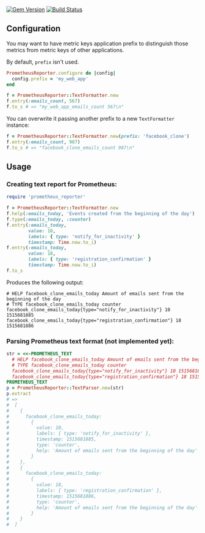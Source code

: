 [![Gem Version](https://badge.fury.io/rb/prometheus_reporter.svg)](https://badge.fury.io/rb/prometheus_reporter) [![Build Status](https://travis-ci.org/nattfodd/prometheus_reporter.svg?branch=master)](https://travis-ci.org/nattfodd/prometheus_reporter)

## Configuration

You may want to have metric keys application prefix to distinguish those metrics
from metric keys of other applications.

By default, `prefix` isn't used.

```ruby
PrometheusReporter.configure do |config|
  config.prefix = 'my_web_app'
end

f = PrometheusReporter::TextFormatter.new
f.entry(:emails_count, 567)
f.to_s # => "my_web_app_emails_count 567\n"
```

You can overwrite it passing another prefix to a new `TextFormatter` instance:

```ruby
f = PrometheusReporter::TextFormatter.new(prefix: 'facebook_clone')
f.entry(:emails_count, 987)
f.to_s # => "facebook_clone_emails_count 987\n"
```

## Usage

### Creating text report for Prometheus:

```ruby
require 'prometheus_reporter'

f = PrometheusReporter::TextFormatter.new
f.help(:emails_today, 'Events created from the beginning of the day')
f.type(:emails_today, :counter)
f.entry(:emails_today,
        value: 10,
        labels: { type: 'notify_for_inactivity' }
        timestamp: Time.now.to_i)
f.entry(:emails_today,
        value: 18,
        labels: { type: 'registration_confirmation' }
        timestamp: Time.now.to_i)
f.to_s
```

Produces the following output:

```
# HELP facebook_clone_emails_today Amount of emails sent from the beginning of the day
# TYPE facebook_clone_emails_today counter
facebook_clone_emails_today{type="notify_for_inactivity"} 10 1515681885
facebook_clone_emails_today{type="registration_confirmation"} 18 1515681886
```

### Parsing Prometheus text format (not implemented yet):

```ruby
str = <<-PROMETHEUS_TEXT
  # HELP facebook_clone_emails_today Amount of emails sent from the beginning of the day
  # TYPE facebook_clone_emails_today counter
  facebook_clone_emails_today{type="notify_for_inactivity"} 10 1515681885
  facebook_clone_emails_today{type="registration_confirmation"} 18 1515681886
PROMETHEUS_TEXT
p = PrometheusReporter::TextParser.new(str)
p.extract
# =>
#  [
#    {
#      facebook_clone_emails_today:
#        {
#          value: 10,
#          labels: { type: 'notify_for_inactivity' },
#          timestamp: 1515681885,
#          type: 'counter',
#          help: 'Amount of emails sent from the beginning of the day'
#        }
#    },
#    {
#      facebook_clone_emails_today:
#        {
#          value: 18,
#          labels: { type: 'registration_confirmation' },
#          timestamp: 1515681886,
#          type: 'counter',
#          help: 'Amount of emails sent from the beginning of the day'
#        }
#    }
#  ]
```
